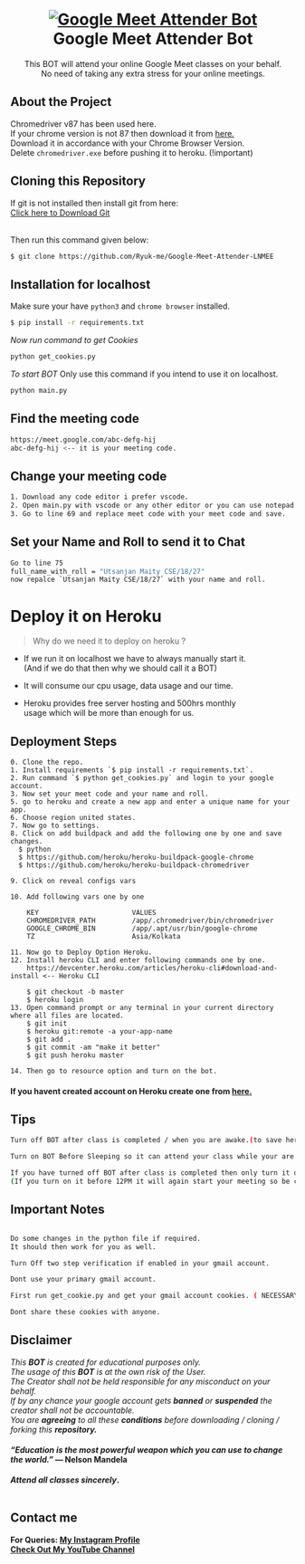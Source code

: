 <h1 align="center">
<br>
<a href="https://github.com/utsanjan/Google-Meet-Attender-Bot/">
<img src="https://1.bp.blogspot.com/-NqnlL1QuTYQ/YEGq56HRwNI/AAAAAAAAbfs/BIhrxvNTeCE175RyGZm-DaK1s28nlupkACLcBGAsYHQ/w200-h200/imageonline-co-hueshifted.png"
alt="Google Meet Attender Bot">
</a><br>
Google Meet Attender Bot
<br>
</h1>
<p align="center">This BOT will attend your online Google Meet classes on your behalf.
<br>No need of taking any extra stress for your online meetings.</p>

## About the Project

Chromedriver v87 has been used here.
<br>If your chrome version is not 87 then download it from [here.](https://chromedriver.chromium.org/downloads)
<br>Download it in accordance with your Chrome Browser Version.
<br>Delete `chromedriver.exe` before pushing it to heroku. (!important)

## Cloning this Repository

If git is not installed then install git from here:
<br>[Click here to Download Git](https://git-scm.com/downloads)

<br>Then run this command given below:

```sh
$ git clone https://github.com/Ryuk-me/Google-Meet-Attender-LNMEE

```

## Installation for localhost

Make sure your have `python3` and `chrome browser` installed.</br>
```sh
$ pip install -r requirements.txt
```

<i>Now run command to get Cookies</i>

```sh
python get_cookies.py
```

<i> To start BOT</i> Only use this command if you intend to use it on localhost.
```sh
python main.py
```

## Find the meeting code

```sh
https://meet.google.com/abc-defg-hij
abc-defg-hij <-- it is your meeting code.
```

## Change your meeting code

```sh
1. Download any code editor i prefer vscode.
2. Open main.py with vscode or any other editor or you can use notepad.
3. Go to line 69 and replace meet code with your meet code and save.
```


## Set your Name and Roll to send it to Chat

```bash
Go to line 75
full_name_with_roll = "Utsanjan Maity CSE/18/27"
now repalce `Utsanjan Maity CSE/18/27` with your name and roll.
```


# Deploy it on Heroku

> Why do we need it to deploy on heroku ?

* If we run it on localhost we have to always manually start it.
<br>  (And if we do that then why we should call it a BOT)

* It will consume our cpu usage, data usage and our time.
* Heroku provides free server hosting and 500hrs monthly
<br>  usage which will be more than enough for us.


## Deployment Steps

```
0. Clone the repo.
1. Install requirements `$ pip install -r requirements.txt`.
2. Run command `$ python get_cookies.py` and login to your google account.
3. Now set your meet code and your name and roll. 
5. go to heroku and create a new app and enter a unique name for your app.
6. Choose region united states.
7. Now go to settings.
8. Click on add buildpack and add the following one by one and save changes.
  $ python
  $ https://github.com/heroku/heroku-buildpack-google-chrome
  $ https://github.com/heroku/heroku-buildpack-chromedriver

9. Click on reveal configs vars

10. Add following vars one by one

    KEY                       VALUES
    CHROMEDRIVER_PATH         /app/.chromedriver/bin/chromedriver
    GOOGLE_CHROME_BIN         /app/.apt/usr/bin/google-chrome
    TZ                        Asia/Kolkata

11. Now go to Deploy Option Heroku.
12. Install heroku CLI and enter following commands one by one. 
    https://devcenter.heroku.com/articles/heroku-cli#download-and-install <-- Heroku CLI

    $ git checkout -b master
    $ heroku login
13. Open command prompt or any terminal in your current directory where all files are located.
    $ git init
    $ heroku git:remote -a your-app-name
    $ git add .
    $ git commit -am "make it better"
    $ git push heroku master

14. Then go to resource option and turn on the bot.

```

#### If you havent created account on Heroku create one from [here.](https://signup.heroku.com/)

## Tips
```sh
Turn off BOT after class is completed / when you are awake.(to save heroku dyno hours).

Turn on BOT Before Sleeping so it can attend your class while your are asleep.

If you have turned off BOT after class is completed then only turn it on after 12PM.
(If you turn on it before 12PM it will again start your meeting so be careful.) 
```


## Important Notes

```sh

Do some changes in the python file if required. 
It should then work for you as well.

Turn Off two step verification if enabled in your gmail account.

Dont use your primary gmail account.

First run get_cookie.py and get your gmail account cookies. ( NECESSARY i repeat it is NECESSARY )

Dont share these cookies with anyone.

```


## Disclaimer

<i>This <strong>BOT</strong> is created for educational purposes only.</br></i>
<i>The usage of this <strong>BOT</strong> is at the own risk of the User.</br></i>
<i>The Creator shall not be held responsible for any  misconduct on your behalf.</br></i>
<i>If by any chance your google account gets <strong>banned</strong> or <strong>suspended</strong> the creator shall not be accountable.</br></i>
<i>You are <strong>agreeing</strong> to all these <strong>conditions</strong> before downloading / cloning / forking this <strong>repository<strong>.</i>

#### <i>“Education is the most powerful weapon which you can use to change the world.”</i><strong> ― Nelson Mandela</strong></br>
<i> Attend all classes <strong>sincerely</i>.</br></br>

## Contact me  

For Queries: [My Instagram Profile](https://www.instagram.com/utsanjan/)  
[Check Out My YouTube Channel](https://www.youtube.com/DopeSatan)
